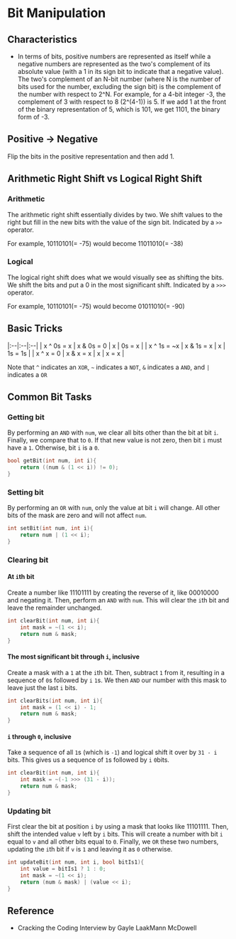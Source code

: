 # Bit Manipulation
## Characteristics
- In terms of bits, positive numbers are represented as itself while a negative numbers are represented as the two's complement of its absolute value (with a 1 in its sign bit to indicate that a negative value). The two's complement of an N-bit number (where N is the number of bits used for the number, excluding the sign bit) is the complement of the number with respect to 2^N. 
For example, for a 4-bit integer -3, the complement of 3 with respect to 8 (2^(4-1)) is 5. If we add 1 at the front of the binary representation of 5, which is 101, we get 1101, the binary form of -3. 

## Positive -> Negative
Flip the bits in the positive representation and then add 1.

## Arithmetic Right Shift vs Logical Right Shift
### Arithmetic
The arithmetic right shift essentially divides by two. We shift values to the right but fill in the new bits with the value of the sign bit. Indicated by a `>>` operator. 

For example, 10110101(= -75) would become 11011010(= -38)

### Logical
The logical right shift does what we would visually see as shifting the bits. We shift the bits and put a 0 in the most significant shift. Indicated by a `>>>` operator.

For example, 10110101(= -75) would become 01011010(= -90)

## Basic Tricks
|:--|:--|:--|
| x ^ 0s = x | x & 0s  = 0 | x \| 0s = x |
| x ^ 1s = ~x | x & 1s = x | x \| 1s = 1s |
| x ^ x = 0 | x & x = x | x \| x = x |


Note that `^` indicates an `XOR`, `~` indicates a `NOT`, `&` indicates a `AND`, and `|` indicates a `OR`

## Common Bit Tasks
### Getting bit
By performing an `AND` with `num`, we clear all bits other than the bit at bit `i`. Finally, we compare that to `0`. If that new value is not zero, then bit `i` must have a `1`. Otherwise, bit `i` is a `0`.

```cpp
bool getBit(int num, int i){
	return ((num & (1 << i)) != 0);
}
```

### Setting bit
By performing an `OR` with `num`, only the value at bit `i` will change. All other bits of the mask are zero and will not affect `num`.

```cpp
int setBit(int num, int i){
	return num | (1 << i);
}
```

### Clearing bit
#### At `i`th bit
Create a number like 11101111 by creating the reverse of it, like 00010000 and negating it. Then, perform an `AND` with `num`. This will clear the `i`th bit and leave the remainder unchanged.

```cpp
int clearBit(int num, int i){
	int mask = ~(1 << i);
	return num & mask;
}
```

#### The most significant bit through `i`, inclusive
Create a mask with a `1` at the `i`th bit. Then, subtract `1` from it, resulting in a sequence of `0`s followed by `i` `1`s. We then `AND` our number with this mask to leave just the last `i` bits.

```cpp
int clearBits(int num, int i){
	int mask = (1 << i) - 1;
	return num & mask;
}
```

#### `i` through `0`, inclusive
Take a sequence of all `1`s (which is `-1`) and logical shift it over by `31 - i` bits. This gives us a sequence of `1`s followed by `i` `0`bits. 

```cpp
int clearBit(int num, int i){
	int mask = ~(-1 >>> (31 - i));
	return num & mask;
}
```

### Updating bit
First clear the bit at position `i` by using a mask that looks like 11101111. Then, shift the intended value `v` left by `i` bits. This will create a number with bit `i` equal to `v` and all other bits equal to `0`. Finally, we `OR` these two numbers, updating the `i`th bit if `v` is `1` and leaving it as `0` otherwise. 

```cpp
int updateBit(int num, int i, bool bitIs1){
	int value = bitIs1 ? 1 : 0;
	int mask = ~(1 << i);
	return (num & mask) | (value << i);
}
```

## Reference
- Cracking the Coding Interview by Gayle LaakMann McDowell